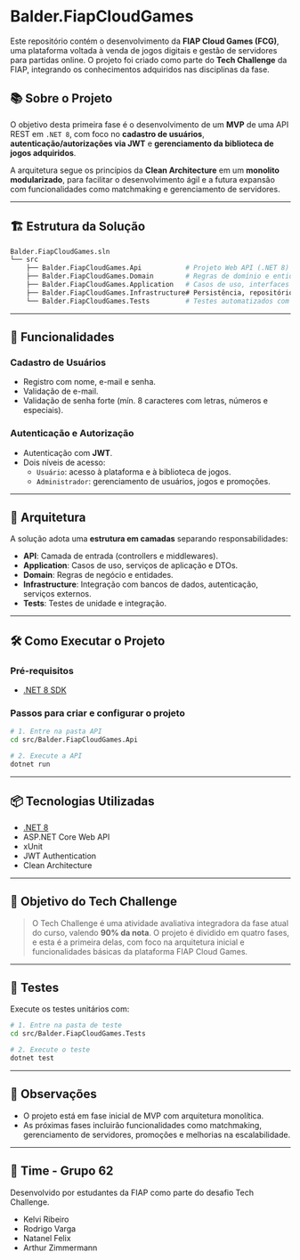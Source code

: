 
# Balder.FiapCloudGames

Este repositório contém o desenvolvimento da **FIAP Cloud Games (FCG)**, uma plataforma voltada à venda de jogos digitais e gestão de servidores para partidas online. O projeto foi criado como parte do **Tech Challenge** da FIAP, integrando os conhecimentos adquiridos nas disciplinas da fase.

## 📚 Sobre o Projeto

O objetivo desta primeira fase é o desenvolvimento de um **MVP** de uma API REST em `.NET 8`, com foco no **cadastro de usuários**, **autenticação/autorizações via JWT** e **gerenciamento da biblioteca de jogos adquiridos**.

A arquitetura segue os princípios da **Clean Architecture** em um **monolito modularizado**, para facilitar o desenvolvimento ágil e a futura expansão com funcionalidades como matchmaking e gerenciamento de servidores.

---

## 🏗️ Estrutura da Solução

```bash
Balder.FiapCloudGames.sln
└── src
    ├── Balder.FiapCloudGames.Api           # Projeto Web API (.NET 8)
    ├── Balder.FiapCloudGames.Domain        # Regras de domínio e entidades
    ├── Balder.FiapCloudGames.Application   # Casos de uso, interfaces e DTOs
    ├── Balder.FiapCloudGames.Infrastructure# Persistência, repositórios e serviços externos
    └── Balder.FiapCloudGames.Tests         # Testes automatizados com xUnit
```

---

## 🚀 Funcionalidades

### Cadastro de Usuários
- Registro com nome, e-mail e senha.
- Validação de e-mail.
- Validação de senha forte (mín. 8 caracteres com letras, números e especiais).

### Autenticação e Autorização
- Autenticação com **JWT**.
- Dois níveis de acesso:
  - `Usuário`: acesso à plataforma e à biblioteca de jogos.
  - `Administrador`: gerenciamento de usuários, jogos e promoções.

---

## 🧱 Arquitetura

A solução adota uma **estrutura em camadas** separando responsabilidades:

- **API**: Camada de entrada (controllers e middlewares).
- **Application**: Casos de uso, serviços de aplicação e DTOs.
- **Domain**: Regras de negócio e entidades.
- **Infrastructure**: Integração com bancos de dados, autenticação, serviços externos.
- **Tests**: Testes de unidade e integração.

---

## 🛠️ Como Executar o Projeto

### Pré-requisitos

- [.NET 8 SDK](https://dotnet.microsoft.com/download/dotnet/8.0)

### Passos para criar e configurar o projeto

```bash
# 1. Entre na pasta API 
cd src/Balder.FiapCloudGames.Api

# 2. Execute a API
dotnet run
```

---

## 📦 Tecnologias Utilizadas

- [.NET 8](https://dotnet.microsoft.com/en-us/download/dotnet/8.0)
- ASP.NET Core Web API
- xUnit
- JWT Authentication
- Clean Architecture

---

## 🎯 Objetivo do Tech Challenge

> O Tech Challenge é uma atividade avaliativa integradora da fase atual do curso, valendo **90% da nota**. O projeto é dividido em quatro fases, e esta é a primeira delas, com foco na arquitetura inicial e funcionalidades básicas da plataforma FIAP Cloud Games.

---

## 🧪 Testes

Execute os testes unitários com:

```bash
# 1. Entre na pasta de teste
cd src/Balder.FiapCloudGames.Tests

# 2. Execute o teste
dotnet test
```

---

## 📌 Observações

- O projeto está em fase inicial de MVP com arquitetura monolítica.
- As próximas fases incluirão funcionalidades como matchmaking, gerenciamento de servidores, promoções e melhorias na escalabilidade.

---

## 👥 Time - Grupo 62

Desenvolvido por estudantes da FIAP como parte do desafio Tech Challenge.  
- Kelvi Ribeiro
- Rodrigo Varga
- Natanel Felix
- Arthur Zimmermann
